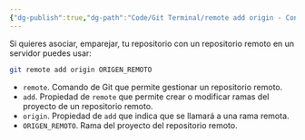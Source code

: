 ```yaml
---
{"dg-publish":true,"dg-path":"Code/Git Terminal/remote add origin - Conecta tu repositorio local con un servidor remoto en Git.md","permalink":"/code/git-terminal/remote-add-origin-conecta-tu-repositorio-local-con-un-servidor-remoto-en-git/","created":"2024-04-03T20:57","updated":"2024-04-03T21:10"}
---
```


Si quieres asociar, emparejar, tu repositorio con un repositorio remoto en un servidor puedes usar:
```sh
git remote add origin ORIGEN_REMOTO
```
- `remote`. Comando de Git que permite gestionar un repositorio remoto.
- `add`. Propiedad de `remote` que permite crear o modificar ramas del proyecto de un repositorio remoto.
- `origin`. Propiedad de `add` que indica que se llamará a una rama remota.
- `ORIGEN_REMOTO`. Rama del proyecto del repositorio remoto.
